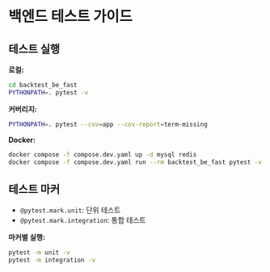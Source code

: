 # 백엔드 테스트 가이드

## 테스트 실행

**로컬:**
```bash
cd backtest_be_fast
PYTHONPATH=. pytest -v
```

**커버리지:**
```bash
PYTHONPATH=. pytest --cov=app --cov-report=term-missing
```

**Docker:**
```bash
docker compose -f compose.dev.yaml up -d mysql redis
docker compose -f compose.dev.yaml run --rm backtest_be_fast pytest -v
```

## 테스트 마커

- `@pytest.mark.unit`: 단위 테스트
- `@pytest.mark.integration`: 통합 테스트

**마커별 실행:**
```bash
pytest -m unit -v
pytest -m integration -v
```
